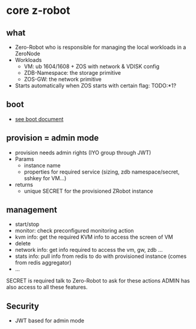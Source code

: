 # core z-robot

## what

- Zero-Robot who is responsible for managing the local workloads in a ZeroNode
- Workloads
    - VM: ub 1604/1608 + ZOS with network & VDISK config
    - ZDB-Namespace: the storage primitive
    - ZOS-GW: the network primitive
- Starts automatically when ZOS starts with certain flag: TODO:*1?

## boot

- [see boot document](core_zrobot_boot.md)

## provision = admin mode

- provision needs admin rights (IYO group through JWT)
- Params
    - instance name
    - properties for required service (sizing, zdb namespace/secret, sshkey for VM...)
- returns
    - unique SECRET for the provisioned ZRobot instance

## management

- start/stop
- monitor: check preconfigured monitoring action
- kvm info: get the required KVM info to access the screen of VM
- delete
- network info: get info required to access the vm, gw, zdb ...
- stats info: pull info from redis to do with provisioned instance (comes from redis aggregator)
- ...

SECRET is required talk to Zero-Robot to ask for these actions
ADMIN has also access to all these features.

## Security

- JWT based for admin mode
